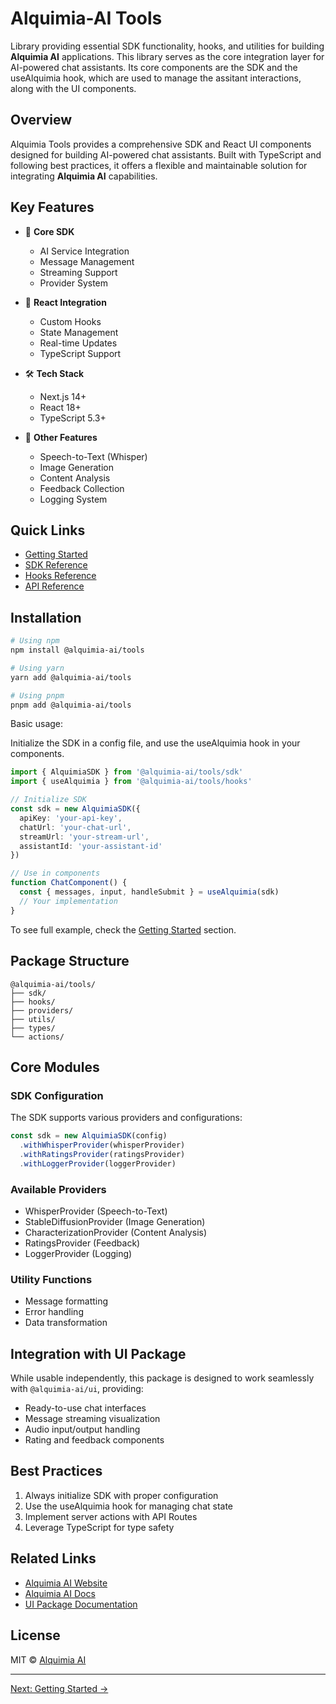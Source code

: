 # Alquimia-AI Tools

Library providing essential SDK functionality, hooks, and utilities for building **Alquimia AI** applications. This library serves as the core integration layer for AI-powered chat assistants. Its core components are the SDK and the useAlquimia hook, which are used to manage the assitant interactions, along with the UI components.

## Overview

Alquimia Tools provides a comprehensive SDK and React UI components designed for building AI-powered chat assistants. Built with TypeScript and following best practices, it offers a flexible and maintainable solution for integrating **Alquimia AI** capabilities.

## Key Features

- 🔧 **Core SDK**
  - AI Service Integration
  - Message Management
  - Streaming Support
  - Provider System

- 🎣 **React Integration**
  - Custom Hooks
  - State Management
  - Real-time Updates
  - TypeScript Support

- 🛠️ **Tech Stack**
  - Next.js 14+
  - React 18+
  - TypeScript 5.3+

- 🎯 **Other Features**
  - Speech-to-Text (Whisper)
  - Image Generation
  - Content Analysis
  - Feedback Collection
  - Logging System

## Quick Links

- [Getting Started](#installation)
- [SDK Reference](#sdk-configuration)
- [Hooks Reference](#main-hook-usealquimia)
- [API Reference](#available-exports)

## Installation

```bash
# Using npm
npm install @alquimia-ai/tools

# Using yarn
yarn add @alquimia-ai/tools

# Using pnpm
pnpm add @alquimia-ai/tools
```

Basic usage:

Initialize the SDK in a config file, and use the useAlquimia hook in your components.

```typescript
import { AlquimiaSDK } from '@alquimia-ai/tools/sdk'
import { useAlquimia } from '@alquimia-ai/tools/hooks'

// Initialize SDK
const sdk = new AlquimiaSDK({
  apiKey: 'your-api-key',
  chatUrl: 'your-chat-url',
  streamUrl: 'your-stream-url',
  assistantId: 'your-assistant-id'
})

// Use in components
function ChatComponent() {
  const { messages, input, handleSubmit } = useAlquimia(sdk)
  // Your implementation
}
```

To see full example, check the [Getting Started](getting-started/getting-started.md) section.

## Package Structure

```
@alquimia-ai/tools/
├── sdk/
├── hooks/
├── providers/
├── utils/
├── types/
└── actions/
```

## Core Modules

### SDK Configuration

The SDK supports various providers and configurations:

```typescript
const sdk = new AlquimiaSDK(config)
  .withWhisperProvider(whisperProvider)
  .withRatingsProvider(ratingsProvider)
  .withLoggerProvider(loggerProvider)
```

### Available Providers
- WhisperProvider (Speech-to-Text)
- StableDiffusionProvider (Image Generation)
- CharacterizationProvider (Content Analysis)
- RatingsProvider (Feedback)
- LoggerProvider (Logging)

### Utility Functions
- Message formatting
- Error handling
- Data transformation

## Integration with UI Package

While usable independently, this package is designed to work seamlessly with `@alquimia-ai/ui`, providing:

- Ready-to-use chat interfaces
- Message streaming visualization
- Audio input/output handling
- Rating and feedback components

## Best Practices

1. Always initialize SDK with proper configuration
2. Use the useAlquimia hook for managing chat state
3. Implement server actions with API Routes
4. Leverage TypeScript for type safety

## Related Links

- [Alquimia AI Website](https://alquimia.ai)
- [Alquimia AI Docs](https://alquimia.gitbook.io/alquimia-docs)
- [UI Package Documentation](../ui/README.md)

## License

MIT © [Alquimia AI](LICENSE)

---

[Next: Getting Started →](getting-started/getting-started.md)